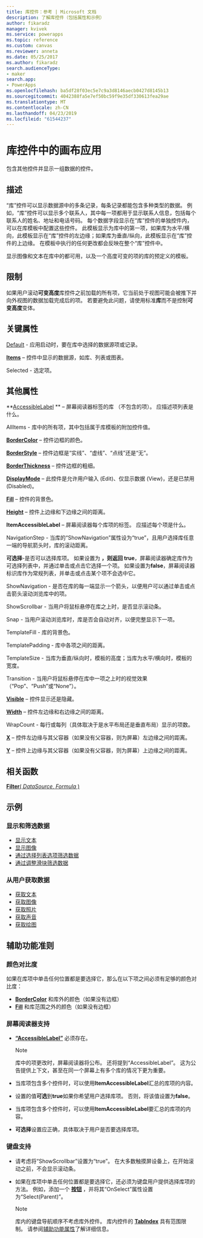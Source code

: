 ```yaml
---
title: 库控件：参考 | Microsoft 文档
description: 了解库控件（包括属性和示例）
author: fikaradz
manager: kvivek
ms.service: powerapps
ms.topic: reference
ms.custom: canvas
ms.reviewer: anneta
ms.date: 05/25/2017
ms.author: fikaradz
search.audienceType:
- maker
search.app:
- PowerApps
ms.openlocfilehash: ba5df28f03ec5e7c9a3d8146aecb0427d8145b13
ms.sourcegitcommit: 4042388fa5e7ef50bc59f9e35df330613fea29ae
ms.translationtype: MT
ms.contentlocale: zh-CN
ms.lasthandoff: 04/23/2019
ms.locfileid: "61544237"
---
```

# <a name="gallery-control-in-canvas-apps"></a>库控件中的画布应用

包含其他控件并显示一组数据的控件。

## <a name="description"></a>描述

“库”控件可以显示数据源中的多条记录，每条记录都能包含多种类型的数据。 例如，“库”控件可以显示多个联系人，其中每一项都用于显示联系人信息，包括每个联系人的姓名、地址和电话号码。 每个数据字段显示在“库”控件的单独控件内，可以在库模板中配置这些控件。 此模板显示为库中的第一项，如果库为水平/横向，此模板显示在“库”控件的左边缘；如果库为垂直/纵向，此模板显示在“库”控件的上边缘。 在模板中执行的任何更改都会反映在整个“库”控件中。

显示图像和文本在库中的都可用，以及一个高度可变的项的库的预定义的模板。

## <a name="limitations"></a>限制

如果用户滚动**可变高度**库控件之前加载的所有项，它当前处于视图可能会被推下并向外视图的数据加载完成后的项。 若要避免此问题，请使用标准**库**而不是控制**可变高度**变体。

## <a name="key-properties"></a>关键属性

[Default](properties-core.md) - 应用启动时，要在库中选择的数据源项或记录。

**[Items](properties-core.md)** – 控件中显示的数据源，如库、列表或图表。

Selected - 选定项。

## <a name="additional-properties"></a>其他属性

**[AccessibleLabel](properties-accessibility.md) ** – 屏幕阅读器标签的库 （不包含的项）。 应描述项列表是什么。

AllItems - 库中的所有项，其中包括属于库模板的附加控件值。

**[BorderColor](properties-color-border.md)** – 控件边框的颜色。

**[BorderStyle](properties-color-border.md)** – 控件边框是“实线”、“虚线”、“点线”还是“无”。

**[BorderThickness](properties-color-border.md)** – 控件边框的粗细。

**[DisplayMode](properties-core.md)** – 此控件是允许用户输入 (Edit)、仅显示数据 (View)，还是已禁用 (Disabled)。

**[Fill](properties-color-border.md)** – 控件的背景色。

**[Height](properties-size-location.md)** – 控件上边缘和下边缘之间的距离。

**ItemAccessibleLabel** – 屏幕阅读器每个库项的标签。 应描述每个项是什么。

NavigationStep - 当库的“ShowNavigation”属性设为“true”，且用户选择库任意一端的导航箭头时，库的滚动距离。

**可选择**-是否可以选择库项。 如果设置为 **，则返回 true**，屏幕阅读器确定库作为可选择列表中，并通过单击或点击它选择一个项。 如果设置为**false**，屏幕阅读器标识库作为常规列表，并单击或点击某个项不会选中它。

ShowNavigation - 是否在库的每一端显示一个箭头，以便用户可以通过单击或点击箭头滚动浏览库中的项。

ShowScrollbar - 当用户将鼠标悬停在库之上时，是否显示滚动条。

Snap - 当用户滚动浏览库时，库是否会自动对齐，以便完整显示下一项。

TemplateFill - 库的背景色。

TemplatePadding - 库中各项之间的距离。

TemplateSize - 当库为垂直/纵向时，模板的高度；当库为水平/横向时，模板的宽度。

Transition - 当用户将鼠标悬停在库中一项之上时的视觉效果（“Pop”、“Push”或“None”）。

**[Visible](properties-core.md)** – 控件显示还是隐藏。

**[Width](properties-size-location.md)** – 控件左边缘和右边缘之间的距离。

WrapCount - 每行或每列（具体取决于是水平布局还是垂直布局）显示的项数。

**[X](properties-size-location.md)** – 控件左边缘与其父容器（如果没有父容器，则为屏幕）左边缘之间的距离。

**[Y](properties-size-location.md)** – 控件上边缘与其父容器（如果没有父容器，则为屏幕）上边缘之间的距离。

## <a name="related-functions"></a>相关函数

[**Filter**( *DataSource*, *Formula* )](../functions/function-filter-lookup.md)

## <a name="examples"></a>示例

### <a name="show-and-filter-data"></a>显示和筛选数据

* [显示文本](control-text-box.md#show-data-in-a-gallery)
* [显示图像](control-image.md#show-a-set-of-images-from-a-data-source)
* [通过选择列表选项筛选数据](control-drop-down.md#example)
* [通过调整滑块筛选数据](control-slider.md#example)

### <a name="get-data-from-the-user"></a>从用户获取数据

* [获取文本](control-text-input.md#collect-data)
* [获取图像](control-add-picture.md#add-images-to-an-image-gallery-control)
* [获取照片](control-camera.md#example)
* [获取声音](control-microphone.md#example)
* [获取绘图](control-pen-input.md#create-a-set-of-images)

## <a name="accessibility-guidelines"></a>辅助功能准则

### <a name="color-contrast"></a>颜色对比度

如果在库项中单击任何位置都是要选择它，那么在以下项之间必须有足够的颜色对比度：

* **[BorderColor](properties-color-border.md)** 和库外的颜色（如果没有边框）
* **[Fill](properties-color-border.md)** 和库范围之外的颜色（如果没有边框）

### <a name="screen-reader-support"></a>屏幕阅读器支持

* **[“AccessibleLabel”](properties-accessibility.md)** 必须存在。

    > [!NOTE]
    > 库中的项更改时，屏幕阅读器将公布。 还将提到“AccessibleLabel”。 这为公告提供上下文，甚至在同一个屏幕上有多个库的情况下更为重要。

* 当库项包含多个控件时，可以使用**ItemAccessibleLabel**汇总的库项的内容。

* 设置的值**可选**到**true**如果你希望用户选择库项。 否则，将该值设置为**false**。

* 当库项包含多个控件时，可以使用**ItemAccessibleLabel**要汇总的库项的内容。

* **可选择**设置应正确，具体取决于用户是否要选择库项。

### <a name="keyboard-support"></a>键盘支持

* 请考虑将“ShowScrollbar”设置为“true”。 在大多数触摸屏设备上，在开始滚动之前，不会显示滚动条。
* 如果在库项中单击任何位置都是要选择它，还必须为键盘用户提供选择库项的方法。 例如，添加一个 **[按钮](control-button.md)** ，并将其“OnSelect”属性设置为“Select(Parent)”。

    > [!NOTE]
  > 库内的键盘导航顺序不考虑库外控件。 库内控件的 **[TabIndex](properties-accessibility.md)** 具有范围限制。 请参阅[辅助功能属性](properties-accessibility.md)了解详细信息。
